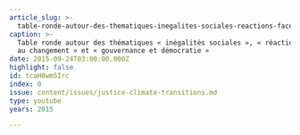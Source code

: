 ```yaml
---
article_slug: >-
  table-ronde-autour-des-thematiques-inegalites-sociales-reactions-face-au-changement-et-gouvernance-et-democratie-
caption: >-
  Table ronde autour des thématiques « inégalités sociales », « réactions face
  au changement » et « gouvernance et démocratie »
date: 2015-09-24T03:00:00.000Z
highlight: false
id: tcaH0wmSIrc
index: 0
issue: content/issues/justice-climate-transitions.md
type: youtube
years: 2015

---
```

